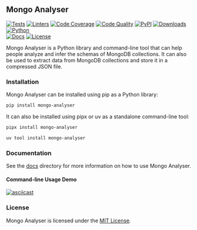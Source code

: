 ## Mongo Analyser

[![Tests](https://img.shields.io/github/actions/workflow/status/habedi/mongo-analyser/tests.yml?label=tests&style=flat&labelColor=555555&logo=github)](https://github.com/habedi/mongo-analyser/actions/workflows/tests.yml)
[![Linters](https://img.shields.io/github/actions/workflow/status/habedi/mongo-analyser/lints.yml?label=lints&style=flat&labelColor=555555&logo=github)](https://github.com/habedi/mongo-analyser/actions/workflows/lints.yml)
[![Code Coverage](https://img.shields.io/codecov/c/github/habedi/mongo-analyser?style=flat&labelColor=555555&logo=codecov)](https://codecov.io/gh/habedi/mongo-analyser)
[![Code Quality](https://img.shields.io/codefactor/grade/github/habedi/mongo-analyser?style=flat&labelColor=555555&logo=codefactor)](https://www.codefactor.io/repository/github/habedi/mongo-analyser)
[![PyPI](https://img.shields.io/pypi/v/mongo-analyser.svg?style=flat&labelColor=555555&logo=pypi)](https://pypi.org/project/mongo-analyser)
[![Downloads](https://img.shields.io/pypi/dm/mongo-analyser.svg?style=flat&labelColor=555555&logo=pypi)](https://pypi.org/project/mongo-analyser)
[![Python](https://img.shields.io/badge/python-%3E=3.9-3776ab?style=flat&labelColor=555555&logo=python)](https://github.com/habedi/mongo-analyser)
<br>
[![Docs](https://img.shields.io/badge/docs-latest-3776ab?style=flat&labelColor=555555&logo=readthedocs)](https://github.com/habedi/mongo-analyser/blob/main/docs/README.md)
[![License](https://img.shields.io/badge/license-MIT-007ec6?style=flat&labelColor=555555&logo=open-source-initiative)](https://github.com/habedi/mongo-analyser/blob/main/LICENSE)

Mongo Analyser is a Python library and command-line tool that can help people analyze and infer the schemas
of MongoDB collections.
It can also be used to extract data from MongoDB collections and store it in a compressed JSON file.

### Installation

Mongo Analyser can be installed using pip as a Python library:

```bash
pip install mongo-analyser
```

It can also be installed using pipx or uv as a standalone command-line tool:

```bash
pipx install mongo-analyser
```

```bash
uv tool install mongo-analyser
```

### Documentation

See the [docs](docs) directory for more information on how to use Mongo Analyser.

#### Command-line Usage Demo

[![asciicast](https://asciinema.org/a/682346.svg)](https://asciinema.org/a/682346)

### License

Mongo Analyser is licensed under the [MIT License](LICENSE).
